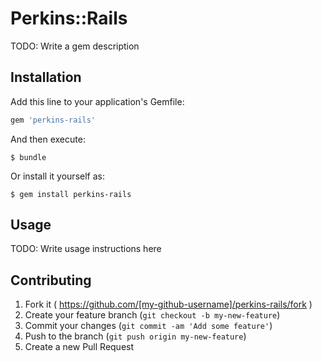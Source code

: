 # Perkins::Rails

TODO: Write a gem description

## Installation

Add this line to your application's Gemfile:

```ruby
gem 'perkins-rails'
```

And then execute:

    $ bundle

Or install it yourself as:

    $ gem install perkins-rails

## Usage

TODO: Write usage instructions here

## Contributing

1. Fork it ( https://github.com/[my-github-username]/perkins-rails/fork )
2. Create your feature branch (`git checkout -b my-new-feature`)
3. Commit your changes (`git commit -am 'Add some feature'`)
4. Push to the branch (`git push origin my-new-feature`)
5. Create a new Pull Request

